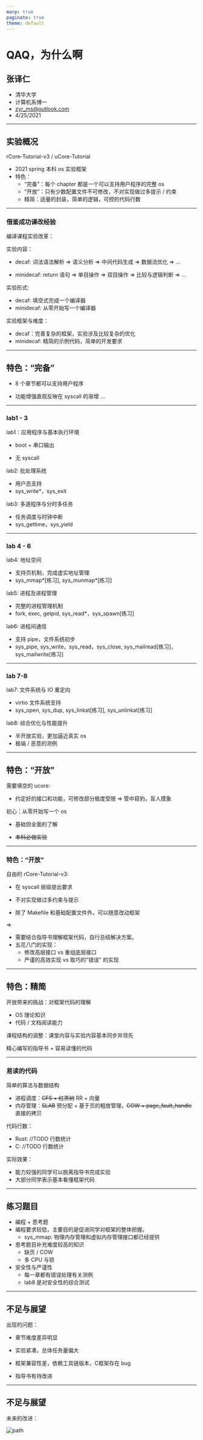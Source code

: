 ```yaml
---
marp: true
paginate: true
theme: default
---
```


# QAQ，为什么啊

## 张译仁
* 清华大学
* 计算机系博一
* zyr_ms@outlook.com
* 4/25/2021

---

## 实验概况

rCore-Tutorial-v3 / uCore-Tutorial

* 2021 spring 本科 os 实验框架
* 特色：
  * “完备”：每个 chapter 都是一个可以支持用户程序的完整 os
  * “开放”：只有少数配置文件不可修改，不对实现做过多提示 / 约束
  * 精简：适量的封装，简单的逻辑，可控的代码行数

---

### 借鉴成功课改经验

编译课程实验改革：

实验内容：

* decaf: 词法语法解析 => 语义分析 => 中间代码生成 => 数据流优化 => ...  

* minidecaf: return 语句 => 单目操作 => 双目操作 => 比较与逻辑判断 => ...

实验形式:

* decaf: 填空式完成一个编译器
* minidecaf: 从零开始写一个编译器

实验框架与难度：

* decaf：完善复杂的框架，实验涉及比较复杂的优化
* minidecaf: 精简的示例代码，简单的开发要求

---

## 特色：“完备”

* 8 个章节都可以支持用户程序

* 功能增强直观反映在 syscall 的渐增 ...

---

### lab1 - 3

lab1：应用程序与基本执行环境

* boot + 串口输出

* 无 syscall

lab2: 批处理系统

* 用户态支持
* sys_write\*，sys_exit

lab3: 多道程序与分时多任务

* 任务调度与时钟中断
* sys_gettime，sys_yield

---

### lab 4 - 6

lab4: 地址空间

* 支持页机制，完成虚实地址管理
* sys_mmap\*[练习], sys_munmap\*[练习]

lab5: 进程及进程管理

* 完整的进程管理机制
* fork, exec, getpid, sys_read\*，sys_spawn[练习]

lab6: 进程间通信

* 支持 pipe，文件系统初步
* sys_pipe, sys_write，sys_read，sys_close, sys_mailread[练习]，sys_mailwrite[练习]

---

### lab 7-8

lab7: 文件系统与 IO 重定向

* virtio 文件系统支持
* sys_open, sys_dup, sys_linkat[练习], sys_unlinkat[练习]

lab8: 综合优化与性能提升

* 半开放实验，更加逼近真实 os
* 极端 / 恶意的测例

---

## 特色：“开放”

需要填空的 ucore:

* 约定好的接口和功能，可修改部分极度受限 => 管中窥豹，盲人摸象

初心：从零开始写一个 os

* 基础但全面的了解

* ~~本科必做实验~~

---

### 特色：“开放”

自由的 rCore-Tutorial-v3:

* 在 syscall 层级提出要求
* 不对实现做过多约束与提示

* 除了 Makefile 和基础配置文件外，可以随意改动框架

=>

* 需要结合指导书理解框架代码，自行总结解决方案。
* 五花八门的实现：
  * 修改高层接口 vs 重组底层接口
  * 严谨的高效实现 vs 取巧的"错误" 的实现

---

## 特色：精简

开放带来的挑战：对框架代码的理解

* OS 理论知识
* 代码 / 文档阅读能力

课程结构的调整：课堂内容与实验内容基本同步并领先

精心编写的指导书 + 容易读懂的代码

---

### 易读的代码

简单的算法与数据结构

* 进程调度：~~CFS + 红黑树~~ RR + 向量
* 内存管理：~~SLAB~~ 预分配 + 基于页的粗放管理，~~COW + page_fault_handle~~ 直接的拷贝

代码行数：

* Rust:  //TODO 行数统计
* C:        //TODO 行数统计

实际效果：

* 能力较强的同学可以脱离指导书完成实验
* 大部分同学表示基本看懂框架代码

---

## 练习题目

* 编程 + 思考题
* 编程要求较低，主要目的是促进同学对框架的整体把握。
  * sys_mmap: 物理内存管理和虚拟内存管理接口都已经提供
* 思考题目补充难度较高的知识
  * 缺页 / COW
  * 多 CPU 与锁
* 安全性与严谨性
  * 每一章都有错误处理有关测例
  * lab8 是对安全性的综合测试

---

## 不足与展望

出现的问题：

* 章节难度差异明显
* 实验紧凑，总体任务量偏大

* 框架兼容性差，依赖工具链版本，C框架存在 bug
* 指导书有待改进

---

## 不足与展望

未来的改进：

![path](path.png)

